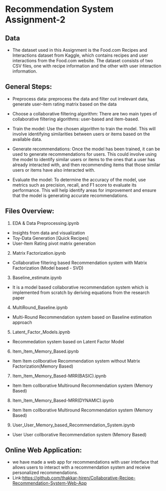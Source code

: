 # Recommendation System Assignment-2

## Data
- The dataset used in this Assignment is the Food.com Recipes and Interactions dataset from Kaggle, which contains recipes and user interactions from the Food.com website. The dataset consists of two CSV files, one with recipe information and the other with user interaction information.

## General Steps:
- Preprocess data: preprocess the data and filter out irrelevant data, generate user-item rating matrix based on the data

- Choose a collaborative filtering algorithm: There are two main types of collaborative filtering algorithms: user-based and item-based. 

- Train the model: Use the chosen algorithm to train the model. This will involve identifying similarities between users or items based on the available data.

- Generate recommendations: Once the model has been trained, it can be used to generate recommendations for users. This could involve using the model to identify similar users or items to the ones that a user has already interacted with, and then recommending items that those similar users or items have also interacted with.

- Evaluate the model: To determine the accuracy of the model, use metrics such as precision, recall, and F1 score to evaluate its performance. This will help identify areas for improvement and ensure that the model is generating accurate recommendations.

## Files Overview:
1) EDA & Data Preprocessing.ipynb
- Insights from data and visualization 
- Toy-Data Generation [Quick Recipes]
- User-Item Rating pivot matrix generation


2) Matrix Factorization.ipynb
- Collaborative filtering based Recommendation system with Matrix Factorization (Model based - SVD)


3) Baseline_estimate.ipynb
- It is a model based collaborative recommendation system which is implemented from scratch by deriving equations from the research paper


4) MultiRound_Baseline.ipynb 
- Multi-Round Recommendation system based on Baseline estimation approach


5) Latent_Factor_Models.ipynb
- Recommedation system based on Latent Factor Model


6) Item_Item_Memory_Based.ipynb
- Item Item collborative Recommendation system without Matrix Factorization(Memory Based) 


7) Item_Item_Memory_Based-MRR(BASIC).ipynb
- Item Item collborative Multiround Recommendation system (Memory Based)


8) Item_Item_Memory_Based-MRR(DYNAMIC).ipynb
- Item Item collborative Multiround Recommendation system (Memory Based)


9) User_User_Memory_based_Recommendation_System.ipynb
- User User collborative Recommendation system (Memory Based)


## Online Web Application:
- we have made a  web app for recommendations with user interface that allows users to interact with a recommendation system and receive personalized recommendations.
- Link:https://github.com/thakkar-hiren/Collaborative-Recipe-Recommendation-System-Web-App
